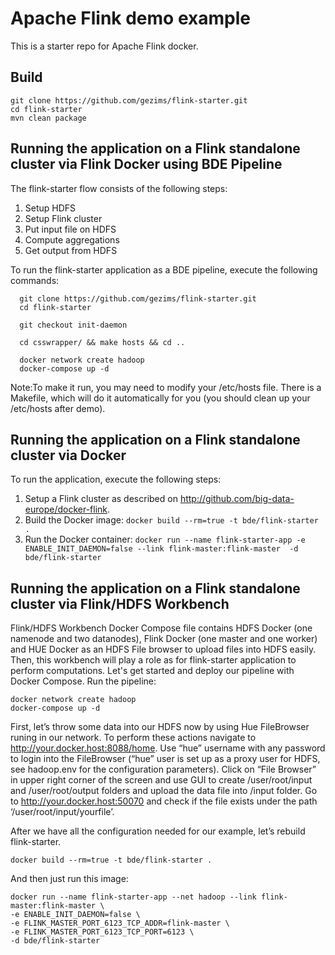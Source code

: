 # Apache Flink demo example
This is a starter repo for Apache Flink docker.

## Build
```
git clone https://github.com/gezims/flink-starter.git
cd flink-starter
mvn clean package
```

## Running the application on a Flink standalone cluster via Flink Docker using BDE Pipeline

The flink-starter flow consists of the following steps:

1. Setup HDFS
2. Setup Flink cluster
3. Put input file on HDFS
4. Compute aggregations
5. Get output from HDFS

To run the flink-starter application as a BDE pipeline, execute the following commands:
```
  git clone https://github.com/gezims/flink-starter.git
  cd flink-starter

  git checkout init-daemon

  cd csswrapper/ && make hosts && cd ..

  docker network create hadoop
  docker-compose up -d
```
Note:To make it run, you may need to modify your /etc/hosts file. There is a Makefile, which will do it automatically for you (you should clean up your /etc/hosts after demo).

## Running the application on a Flink standalone cluster via Docker

To run the application, execute the following steps:

1. Setup a Flink cluster as described on http://github.com/big-data-europe/docker-flink.
2. Build the Docker image: 
`docker build --rm=true -t bde/flink-starter .`
3. Run the Docker container: 
`docker run --name flink-starter-app -e ENABLE_INIT_DAEMON=false --link flink-master:flink-master  -d bde/flink-starter`

## Running the application on a Flink standalone cluster via Flink/HDFS Workbench

Flink/HDFS Workbench Docker Compose file contains HDFS Docker (one namenode and two datanodes), Flink Docker (one master and one worker) and HUE Docker as an HDFS File browser to upload files into HDFS easily. Then, this workbench will play a role as for flink-starter application to perform computations.
Let's get started and deploy our pipeline with Docker Compose. 
Run the pipeline:

  ```
docker network create hadoop
docker-compose up -d
  ```
First, let’s throw some data into our HDFS now by using Hue FileBrowser runing in our network. To perform these actions navigate to http://your.docker.host:8088/home. Use “hue” username with any password to login into the FileBrowser (“hue” user is set up as a proxy user for HDFS, see hadoop.env for the configuration parameters). Click on “File Browser” in upper right corner of the screen and use GUI to create /user/root/input and /user/root/output folders and upload the data file into /input folder.
Go to http://your.docker.host:50070 and check if the file exists under the path ‘/user/root/input/yourfile’.

After we have all the configuration needed for our example, let’s rebuild flink-starter.

```
docker build --rm=true -t bde/flink-starter .
```
And then just run this image:
```
docker run --name flink-starter-app --net hadoop --link flink-master:flink-master \
-e ENABLE_INIT_DAEMON=false \
-e FLINK_MASTER_PORT_6123_TCP_ADDR=flink-master \
-e FLINK_MASTER_PORT_6123_TCP_PORT=6123 \
-d bde/flink-starter
```

